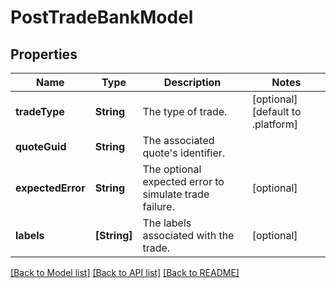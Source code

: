 # PostTradeBankModel

## Properties
Name | Type | Description | Notes
------------ | ------------- | ------------- | -------------
**tradeType** | **String** | The type of trade. | [optional] [default to .platform]
**quoteGuid** | **String** | The associated quote&#39;s identifier. | 
**expectedError** | **String** | The optional expected error to simulate trade failure. | [optional] 
**labels** | **[String]** | The labels associated with the trade. | [optional] 

[[Back to Model list]](../README.md#documentation-for-models) [[Back to API list]](../README.md#documentation-for-api-endpoints) [[Back to README]](../README.md)


